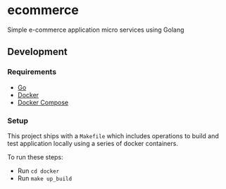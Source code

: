 # ecommerce
Simple e-commerce application micro services using Golang

## Development

### Requirements

- [Go](https://go.dev/dl/)
- [Docker](https://docs.docker.com/docker-for-mac/install/)
- [Docker Compose](https://github.com/docker/compose/releases)

### Setup

This project ships with a `Makefile` which includes operations to build and test application locally using a series of docker containers.

To run these steps:
- Run `cd docker`
- Run `make up_build`
